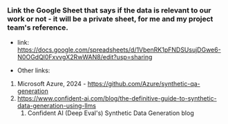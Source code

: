 ### Link the Google Sheet that says if the data is relevant to our work or not - it will be a private sheet, for me and my project team's reference. 
- link: https://docs.google.com/spreadsheets/d/1VbenRK1pFNDSUsujDGwe6-N0OGdQl0FxvvgX2RwWAN8/edit?usp=sharing 
  
- Other links:
1. Microsoft Azure, 2024 - https://github.com/Azure/synthetic-qa-generation 
2. https://www.confident-ai.com/blog/the-definitive-guide-to-synthetic-data-generation-using-llms 
   1. Confident AI (Deep Eval's) Synthetic Data Generation blog